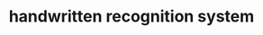 ---
layout: page
title: handwritten recognition system
description: Handwritten recognition with HMM
img: assets/img/hand-written recognition system/demo.gif
importance: 3
redirect: https://github.com/HaoxiangYou/Handwritten-Recognition-System
category: fun
---
